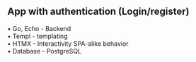 ## App with authentication (Login/register)
• Go, Echo - Backend <br />
• Templ - templating <br />
• HTMX - Interactivity SPA-alike behavior <br />
• Database - PostgreSQL <br />